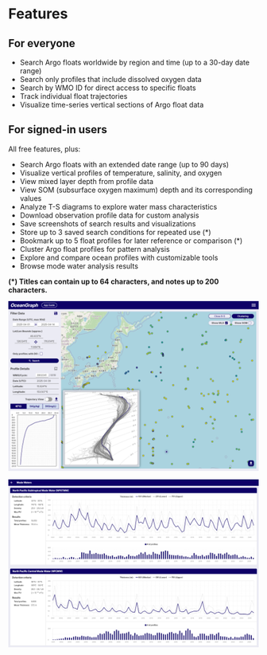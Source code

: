 # Features

## For everyone

- Search Argo floats worldwide by region and time (up to a 30-day date range)
- Search only profiles that include dissolved oxygen data
- Search by WMO ID for direct access to specific floats
- Track individual float trajectories
- Visualize time-series vertical sections of Argo float data

## For signed-in users

All free features, plus:

- Search Argo floats with an extended date range (up to 90 days)
- Visualize vertical profiles of temperature, salinity, and oxygen
- View mixed layer depth from profile data
- View SOM (subsurface oxygen maximum) depth and its corresponding values
- Analyze T-S diagrams to explore water mass characteristics
- Download observation profile data for custom analysis
- Save screenshots of search results and visualizations
- Store up to 3 saved search conditions for repeated use (*)
- Bookmark up to 5 float profiles for later reference or comparison (*)
- Cluster Argo float profiles for pattern analysis
- Explore and compare ocean profiles with customizable tools
- Browse mode water analysis results

**(*) Titles can contain up to 64 characters, and notes up to 200 characters.**

![OceanGraph Example2](../imgs/t-s_diagram.png)

![OceanGraph Example3](../imgs/mode_waters.png)
